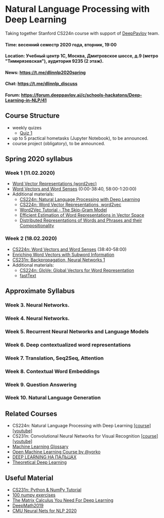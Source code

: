 # Natural Language Processing with Deep Learning
Taking together Stanford CS224n course with support of [DeepPavlov](https://deeppavlov.ai/) team.

#### Time: весенний семестр 2020 года, вторник, 19:00

#### Location: Учебный центр 1С, Москва, Дмитровское шоссе, д.9 (метро "Тимирязевская"), аудитория 9235 (2 этаж).

#### News: https://t.me/dlinnlp2020spring

#### Chat: https://t.me/dlinnlp_discuss

#### Forum: https://forum.deeppavlov.ai/c/schools-hackatons/Deep-Learning-in-NLP/41

## Course Structure

* weekly quizes
  * [Quiz 1](https://forms.gle/2Gjgq1ot1dFhQsNZ7)
* up to 5 practical hometasks (Jupyter Notebook), to be announced.
* course project (obligatory), to be announced.

## Spring 2020 syllabus 

### Week 1 (11.02.2020)

* [Word Vector Representations (word2vec)](https://youtu.be/8rXD5-xhemo)
* [Word Vectors and Word Senses](https://youtu.be/kEMJRjEdNzM) (0:00-38:40, 58:00-1:20:00)
* Additional materials:
  * [CS224n: Natural Language Processing with Deep Learning](https://youtu.be/OQQ-W_63UgQ)
  * [CS224n: Word Vector Representations, word2vec](https://youtu.be/ERibwqs9p38)
  * [Word2Vec Tutorial - The Skip-Gram Model](http://mccormickml.com/2016/04/19/word2vec-tutorial-the-skip-gram-model)
  * [Efficient Estimation of Word Representations in Vector Space](https://arxiv.org/pdf/1301.3781.pdf)
  * [Distributed Representations of Words and Phrases and their Compositionality](https://arxiv.org/pdf/1310.4546.pdf)
 
### Week 2 (18.02.2020)
 
 * [CS224n: Word Vectors and Word Senses](https://youtu.be/kEMJRjEdNzM) (38:40-58:00)
 * [Enriching Word Vectors with Subword Information](https://www.mitpressjournals.org/doi/pdfplus/10.1162/tacl_a_00051)
 * [CS231n: Backpropagation, Neural Networks 1](https://youtu.be/i94OvYb6noo)
 * Additional materials:
    * [CS224n: GloVe: Global Vectors for Word Representation](https://youtu.be/ASn7ExxLZws)
    * [fastText](https://youtu.be/CHcExDsDeHU)

## Approximate Syllabus
    
### Week 3. Neural Networks.
  
### Week 4. Neural Networks.
  
### Week 5. Recurrent Neural Networks and Language Models
  
### Week 6. Deep contextualized word representations
  
### Week 7. Translation, Seq2Seq, Attention

### Week 8. Contextual Word Embeddings

### Week 9. Question Answering

### Week 10. Natural Language Generation

## Related Courses
* CS224n: Natural Language Processing with Deep Learning [[course]](http://web.stanford.edu/class/cs224n/) [[youtube]](https://www.youtube.com/playlist?list=PLoROMvodv4rOhcuXMZkNm7j3fVwBBY42z)
* CS231n: Convolutional Neural Networks for Visual Recognition [[course]](http://cs231n.stanford.edu/) [[youtube]](https://www.youtube.com/playlist?list=PL3FW7Lu3i5JvHM8ljYj-zLfQRF3EO8sYv)
* [Machine Learning Glossary](https://clck.ru/FFZ2x)
* [Open Machine Learning Course by @yorko](http://mlcourse.ai)
* [DEEP LEARNING НА ПАЛЬЦАХ](http://dlcourse.ai)
* [Theoretical Deep Learning](https://github.com/deepmipt/tdl4)

## Useful Material
* [CS231n: Python & NumPy Tutorial](https://clck.ru/FKKEy)
* [100 numpy exercises](http://github.com/rougier/numpy-100)
* [The Matrix Calculus You Need For Deep Learning](https://arxiv.org/abs/1802.01528)
* [DeepMath2019](https://www.youtube.com/playlist?list=PLWQvhvMdDChzsThHFe4lYAff3pu2m0v2H)
* [CMU Neural Nets for NLP 2020](https://www.youtube.com/playlist?list=PL8PYTP1V4I8CJ7nMxMC8aXv8WqKYwj-aJ)
